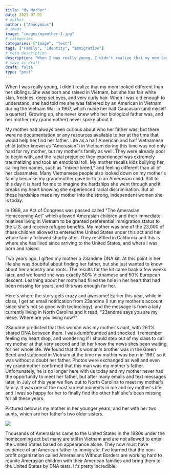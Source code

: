 ```yaml
---
title: "My Mother"
date: 2021-07-01
# author
author: ["Anonymous"]
# image
image: "images/mymother-1.jpg"
# categories
categories: ["Image", "Text"]
tags: ["Family", "Identity", "Immigration"]
# meta description
description: "When I was really young, I didn't realize that my mom looked different than her siblings."
# save as draft
draft: false
type: "post"
---
```


When I was really young, I didn't realize that my mom looked different than her siblings. She was born and raised in Vietnam, but she has fair white skin, freckles, deep set eyes, and very curly hair. When I was old enough to understand, she had told me she was fathered by an American in Vietnam during the Vietnam War in 1967, which made her half Caucasian (and myself a quarter). Growing up, she never knew who her biological father was, and her mother (my grandmother) never spoke about it. 

My mother had always been curious about who her father was, but there were no documentation or any resources available to her at the time that would help her find her father. Life as a half American and half Vietnamese child (other known as "Amerasian") in Vietnam during this time was not only hard for my mother, but my mother's family as well. They were already poor to begin with, and the racial prejudice they experienced was extremely traumatizing and took an emotional toll. My mother recalls kids bullying her, calling her names, such as "mixed-breed," and feeling different than all of her classmates. Many Vietnamese people also looked down on my mother's family because my grandmother gave birth to an Amerasian child. Still to this day it is hard for me to imagine the hardships she went through and it breaks my heart knowing she experienced racial discrimination. But all these hardships made my mother into the strong, independent woman she is today. 

In 1988, an Act of Congress was passed called "The Amerasian Homecoming Act" which allowed Amerasian children and their immediate relatives living in Vietnam to be granted preferential immigration status to the U.S. and receive refugee benefits. My mother was one of the 23,000 of these children allowed to entered the United States under this act and her whole family followed shortly after. They resettled in California and this is where she has lived since arriving to the United States, and where I was born and raised. 

Two years ago, I gifted my mother a 23andme DNA kit. At this point in her life she was doubtful about finding her father, but she just wanted to know about her ancestry and roots. The results for the kit came back a few weeks later, and we found she was exactly 50% Vietnamese and 50% European descent. Learning about her roots had filled the hole in her heart that had been missing for years, and this was enough for her.

Here's where the story gets crazy and awesome! Earlier this year, while in class, I get an email notification from 23andme (I run my mother's account since she's not so good with technology), and the message is from a lady currently living in North Carolina and it read, "23andme says you are my niece. Where are you living now?" 

23andme predicted that this woman was my mother's aunt, with 26.1% shared DNA between them. I was dumbfounded and shocked. I remember feeling my heart drop, and wondering if I should step out of my class to call my mother at that very second and let her know the news shes been waiting for her whole life. We found that this woman's brother was in the Green Beret and stationed in Vietnam at the time my mother was born in 1967, so it was without a doubt her father. Photos were exchanged as well and even my grandmother confirmed that this man was my mother's father. Unfortunately, he is no longer here with us today and my mother never had the opportunity to meet her father, but after many emails and text messages later, in July of this year we flew out to North Carolina to meet my mother's family. It was one of the most surreal moments in me and my mother's life and I was so happy for her to finally find the other half she's been missing for all these years.

Pictured below is my mother in her younger years, and her with her two aunts, which are her father's two older sisters.


<img src="/images/mymother-2.jpg"/>


Thousands of Amerasians came to the United States in the 1980s under the homecoming act but many are still in Vietnam and are not allowed to enter the United States based on appearance alone. They now must have evidence of an American father to immigrate. I've learned that the non-profit organization called Amerasians Without Borders are working hard to reunite Amerasian children with their American families and bring them to the United States by DNA tests. It's pretty incredible!
